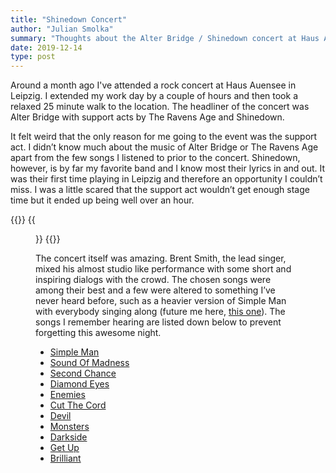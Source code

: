 ```yaml
---
title: "Shinedown Concert"
author: "Julian Smolka"
summary: "Thoughts about the Alter Bridge / Shinedown concert at Haus Auensee in Leipzig."
date: 2019-12-14
type: post
---
```

Around a month ago I've attended a rock concert at Haus Auensee in Leipzig. I extended my work day by a couple of hours and then took a relaxed 25 minute walk to the location. The headliner of the concert was Alter Bridge with support acts by The Ravens Age and Shinedown.

It felt weird that the only reason for me going to the event was the support act. I didn’t know much about the music of Alter Bridge or The Ravens Age apart from the few songs I listened to prior to the concert. Shinedown, however, is by far my favorite band and I know most their lyrics in and out. It was their first time playing in Leipzig and therefore an opportunity I couldn’t miss. I was a little scared that the support act wouldn’t get enough stage time but it ended up being well over an hour.

{{<figures>}}
  {{<figure src="shinedown-concert.jpg">}}
{{</figures>}}

The concert itself was amazing. Brent Smith, the lead singer, mixed his almost studio like performance with some short and inspiring dialogs with the crowd. The chosen songs were among their best and a few were altered to something I’ve never heard before, such as a heavier version of Simple Man with everybody singing along (future me here, [this one](https://www.youtube.com/watch?v=8IF_aFuJ7MM)). The songs I remember hearing are listed down below to prevent forgetting this awesome night.

- [Simple Man](https://www.youtube.com/watch?v=rgFQ6WmxdMs)
- [Sound Of Madness](https://www.youtube.com/watch?v=WGt-8adyabk)
- [Second Chance](https://www.youtube.com/watch?v=WbsDPbr8qoM)
- [Diamond Eyes](https://www.youtube.com/watch?v=Mj_hApbc5qg)
- [Enemies](https://www.youtube.com/watch?v=OoHGZFyMCHU)
- [Cut The Cord](https://www.youtube.com/watch?v=9itwt_opsvQ)
- [Devil](https://www.youtube.com/watch?v=_AsPY1bQx70)
- [Monsters](https://www.youtube.com/watch?v=J6sIK2KnhH8)
- [Darkside](https://www.youtube.com/watch?v=OmcHOGkfV5c)
- [Get Up](https://www.youtube.com/watch?v=RcohgARJTWQ)
- [Brilliant](https://www.youtube.com/watch?v=LS6vEMkLAPI)
